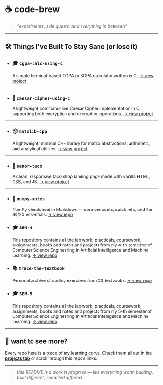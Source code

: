 # ☕️ code-brew

> _"experiments, side quests, and everything in between"_

---

## 🛠️ Things I've Built To Stay Sane (or lose it)

<!-- > we all start somewhere — here's mine. -->

- ### 🎓 `cgpa-calc-using-c`

  A simple terminal-based CGPA or SGPA calculator written in C.
  [→ view project](https://github.com/manakcodes/cgpa-calc-using-c.git)

---

- ### 🔐 `caesar-cipher-using-c`

  A lightweight command-line Caesar Cipher implementation in C, supporting both encryption and decryption operations.
  [→ view project](https://github.com/manakcodes/caesar-cipher-using-c.git)

---

- ### 📦 `matxlib-cpp`

  A lightweight, minimal C++ library for matrix abstractions, arithmetic, and analytical utilities.
  [→ view project](https://github.com/manakcodes/matxlib-cpp.git)

---

- ### 🌮 `senor-taco`

  A clean, responsive taco shop landing page made with vanilla HTML, CSS, and JS.
  [→ view project](https://github.com/manakcodes/senor-taco.git)

---

- ### 🧊 `numpy-notes`

  NumPy cheatsheet in Markdown — core concepts, quick refs, and the 80/20 essentials.
  [→ view repo](https://github.com/manakcodes/numpy-notes.git)

- ### 🎓 `SEM-4`

  This repository contains all the lab work, practicals, coursework, assignments, books and notes and projects from my 4-th semester of Computer Science Engineering In Artificial Intelligence and Machine Learning.
  [→ view repo](https://github.com/manakcodes/SEM-4.git)

- ### 📚 `trace-the-textbook`

  Personal archive of coding exercises from CS textbooks.
  [→ view repo](https://github.com/manakcodes/trace-the-textbook.git)

- ### 🎓 `SEM-5`

  This repository contains all the lab work, practicals, coursework, assignments, books and notes and projects from my 5-th semester of Computer Science Engineering In Artificial Intelligence and Machine Learning.
  [→ view repo](https://github.com/manakcodes/SEM-5.git)

---

## 🧩 want to see more?

Every repo here is a piece of my learning curve.
Check them all out in the [**projects tab**](https://github.com/manakcodes?tab=repositories) or scroll through this repo’s links.

---

> _this README is a work in progress — like everything worth building._  
> _built different, compiled different._
